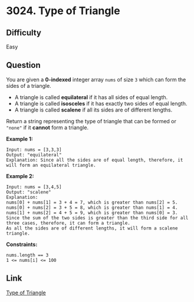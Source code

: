 # 3024. Type of Triangle

## Difficulty

Easy

## Question

You are given a **0-indexed** integer array `nums` of size `3` which can form the sides of a triangle.

- A triangle is called **equilateral** if it has all sides of equal length.
- A triangle is called **isosceles** if it has exactly two sides of equal length.
- A triangle is called **scalene** if all its sides are of different lengths.

Return a string representing the type of triangle that can be formed or `"none"` if it **cannot** form a triangle.

**Example 1:**

    Input: nums = [3,3,3]
    Output: "equilateral"
    Explanation: Since all the sides are of equal length, therefore, it will form an equilateral triangle.

**Example 2:**

    Input: nums = [3,4,5]
    Output: "scalene"
    Explanation:
    nums[0] + nums[1] = 3 + 4 = 7, which is greater than nums[2] = 5.
    nums[0] + nums[2] = 3 + 5 = 8, which is greater than nums[1] = 4.
    nums[1] + nums[2] = 4 + 5 = 9, which is greater than nums[0] = 3.
    Since the sum of the two sides is greater than the third side for all three cases, therefore, it can form a triangle.
    As all the sides are of different lengths, it will form a scalene triangle.

**Constraints:**

    nums.length == 3
    1 <= nums[i] <= 100

## Link

[Type of Triangle](https://leetcode.com/problems/type-of-triangle/)
